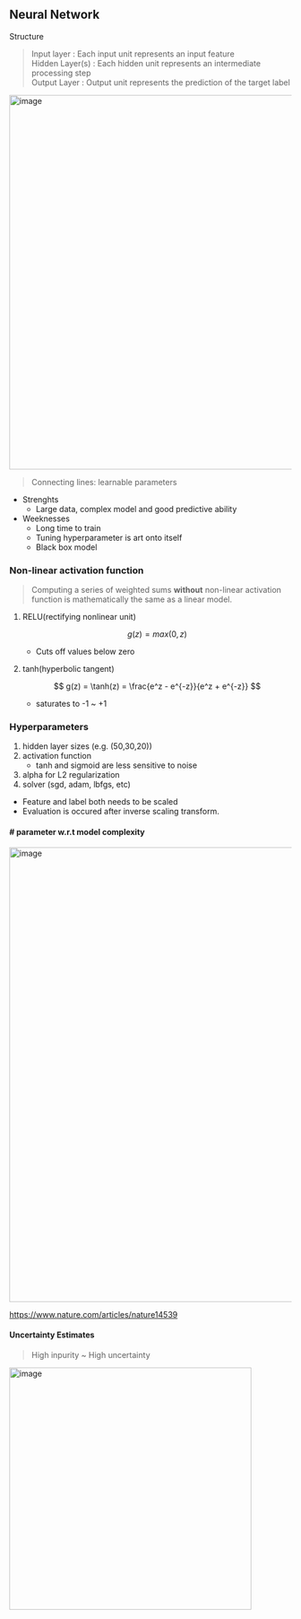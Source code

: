 ## Neural Network

Structure
> Input layer : Each input unit represents an input feature  
> Hidden Layer(s) : Each hidden unit represents an intermediate processing step  
> Output Layer : Output unit represents the prediction of the target label  
<img width="668" alt="image" src="https://github.com/user-attachments/assets/ae6eec96-cbc3-4ee5-83b4-440084718ed0">  

> Connecting lines: learnable parameters  

- Strenghts
    - Large data, complex model and good predictive ability
- Weeknesses
    - Long time to train
    - Tuning hyperparameter is art onto itself
    - Black box model

### Non-linear activation function

> Computing a series of weighted sums **without** non-linear activation function is mathematically the same as a linear model.  

1. RELU(rectifying nonlinear unit)

    $$ g(z) = max(0,z) $$
    - Cuts off values below zero

2. tanh(hyperbolic tangent)

    $$ g(z) = \tanh(z) = \frac{e^z - e^{-z}}{e^z + e^{-z}} $$
    - saturates to -1 ~ +1

### Hyperparameters

1. hidden layer sizes (e.g. (50,30,20))
2. activation function
    - tanh and sigmoid are less sensitive to noise
3. alpha for L2 regularization
4. solver (sgd, adam, lbfgs, etc)

- Feature and label both needs to be scaled  
- Evaluation is occured after inverse scaling transform.

#### # parameter w.r.t model complexity
<img width="811" alt="image" src="https://github.com/user-attachments/assets/e196477e-ca9b-46d1-8c65-4c54c341c299">

https://www.nature.com/articles/nature14539




#### Uncertainty Estimates
> High inpurity ~ High uncertainty 

<img width="432" alt="image" src="https://github.com/user-attachments/assets/93973a99-daa8-4f09-aca5-8c7e95a59387">
